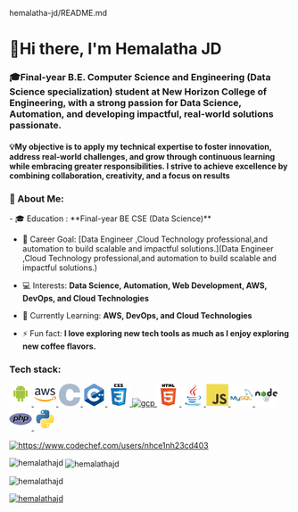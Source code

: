 hemalatha-jd/README.md
<h1 align="left">👋Hi there, I'm Hemalatha JD</h1>
<h3 align="left">🎓Final-year B.E. Computer Science and Engineering (Data Science specialization) student at New Horizon College of Engineering, with a strong passion for Data Science, Automation, and developing impactful, real-world solutions passionate.
<h4 align="left">💡My objective is to apply my technical expertise to foster innovation, address real-world challenges, and grow through continuous learning while embracing greater responsibilities. I strive to achieve excellence by combining collaboration, creativity, and a focus on results</h3>

<h3 align="left">📌 About Me:</h3>
- 🎓 Education : **Final-year BE CSE (Data Science)**

- 🎯 Career Goal: [Data Engineer ,Cloud Technology professional,and automation to build scalable and impactful solutions.](Data Engineer ,Cloud Technology professional,and automation to build scalable and impactful solutions.)

- 💻 Interests: **Data Science, Automation, Web Development, AWS, DevOps, and Cloud Technologies**

- 🌱 Currently Learning: **AWS, DevOps, and Cloud Technologies**

- ⚡ Fun fact: **I love exploring new tech tools as much as I enjoy exploring new coffee flavors.**


<h3 align="left">Tech stack:</h3>
<p align="left"> <a href="https://developer.android.com" target="_blank" rel="noreferrer"> <img src="https://raw.githubusercontent.com/devicons/devicon/master/icons/android/android-original-wordmark.svg" alt="android" width="40" height="40"/> </a> <a href="https://aws.amazon.com" target="_blank" rel="noreferrer"> <img src="https://raw.githubusercontent.com/devicons/devicon/master/icons/amazonwebservices/amazonwebservices-original-wordmark.svg" alt="aws" width="40" height="40"/> </a> <a href="https://www.cprogramming.com/" target="_blank" rel="noreferrer"> <img src="https://raw.githubusercontent.com/devicons/devicon/master/icons/c/c-original.svg" alt="c" width="40" height="40"/> </a> <a href="https://www.w3schools.com/cpp/" target="_blank" rel="noreferrer"> <img src="https://raw.githubusercontent.com/devicons/devicon/master/icons/cplusplus/cplusplus-original.svg" alt="cplusplus" width="40" height="40"/> </a> <a href="https://www.w3schools.com/css/" target="_blank" rel="noreferrer"> <img src="https://raw.githubusercontent.com/devicons/devicon/master/icons/css3/css3-original-wordmark.svg" alt="css3" width="40" height="40"/> </a> <a href="https://cloud.google.com" target="_blank" rel="noreferrer"> <img src="https://www.vectorlogo.zone/logos/google_cloud/google_cloud-icon.svg" alt="gcp" width="40" height="40"/> </a> <a href="https://www.w3.org/html/" target="_blank" rel="noreferrer"> <img src="https://raw.githubusercontent.com/devicons/devicon/master/icons/html5/html5-original-wordmark.svg" alt="html5" width="40" height="40"/> </a> <a href="https://www.java.com" target="_blank" rel="noreferrer"> <img src="https://raw.githubusercontent.com/devicons/devicon/master/icons/java/java-original.svg" alt="java" width="40" height="40"/> </a> <a href="https://developer.mozilla.org/en-US/docs/Web/JavaScript" target="_blank" rel="noreferrer"> <img src="https://raw.githubusercontent.com/devicons/devicon/master/icons/javascript/javascript-original.svg" alt="javascript" width="40" height="40"/> </a> <a href="https://www.mysql.com/" target="_blank" rel="noreferrer"> <img src="https://raw.githubusercontent.com/devicons/devicon/master/icons/mysql/mysql-original-wordmark.svg" alt="mysql" width="40" height="40"/> </a> <a href="https://nodejs.org" target="_blank" rel="noreferrer"> <img src="https://raw.githubusercontent.com/devicons/devicon/master/icons/nodejs/nodejs-original-wordmark.svg" alt="nodejs" width="40" height="40"/> </a> <a href="https://www.php.net" target="_blank" rel="noreferrer"> <img src="https://raw.githubusercontent.com/devicons/devicon/master/icons/php/php-original.svg" alt="php" width="40" height="40"/> </a> <a href="https://www.python.org" target="_blank" rel="noreferrer"> <img src="https://raw.githubusercontent.com/devicons/devicon/master/icons/python/python-original.svg" alt="python" width="40" height="40"/> </a> </p>


<p align="left">
<a href="https://www.codechef.com/users/https://www.codechef.com/users/nhce1nh23cd403" target="blank"><img align="center" src="https://cdn.jsdelivr.net/npm/simple-icons@3.1.0/icons/codechef.svg" alt="https://www.codechef.com/users/nhce1nh23cd403" height="30" width="40" /></a>
</p>


<p><img align="left" src="https://github-readme-stats.vercel.app/api/top-langs?username=hemalathajd&show_icons=true&locale=en&layout=compact" alt="hemalathajd" /></p>

<p>&nbsp;<img align="center" src="https://github-readme-stats.vercel.app/api?username=hemalathajd&show_icons=true&locale=en" alt="hemalathajd" /></p>
<p align="left"> <img src="https://komarev.com/ghpvc/?username=hemalathajd&label=Profile%20views&color=0e75b6&style=flat" alt="hemalathajd" /> </p>

<p align="left"> <a href="https://github.com/ryo-ma/github-profile-trophy"><img src="https://github-profile-trophy.vercel.app/?username=hemalathajd" alt="hemalathajd" /></a> </p>


